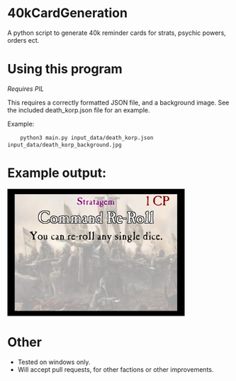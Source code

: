 # 40kCardGeneration
A python script to generate 40k reminder cards for strats, psychic powers, orders ect.

# Using this program
*Requires PIL*

This requires a correctly formatted JSON file, and a background image. See the included death_korp.json file for an example.

Example:
```python3
    python3 main.py input_data/death_korp.json input_data/death_korp_background.jpg
```

# Example output:

![Example Stratagem card](example_strat_card.png)

# Other

* Tested on windows only.
* Will accept pull requests, for other factions or other improvements.